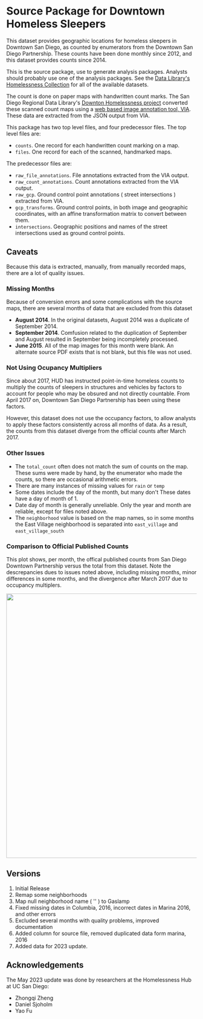 # Source Package for Downtown Homeless Sleepers

This dataset provides geographic locations for homeless sleepers in Downtown San Diego, as counted by enumerators from the Downtown San Diego Partnership. These counts have been done monthly since 2012, and this dataset provides counts since 2014. 

This is the source package, use to generate analysis packages. Analysts should probably use one of the analysis packages. See the [Data Library's Homelessness Collection](https://data.sandiegodata.org/collections/homelessness/) for all of the available datasets. 

The count is done on paper maps with handwritten count marks. The San Diego
Regional Data Library's [Downton Homelessness
project](http://downtown-homelessness.sandiegodata.org/) converted these
scanned count maps using a [web based image annotation
tool, VIA](http://www.robots.ox.ac.uk/~vgg/software/via/). These data are extracted from the JSON output from VIA. 

This package has two top level files, and four predecessor files. The top level files are: 

* ``counts``. One record for each handwritten count marking on a map. 
* ``files``. One record for each of the scanned, handmarked maps. 

The predecessor files are: 

* ``raw_file_annotations``. File annotations extracted from the VIA output.
* ``raw_count_annotations``. Count annotations extracted from the VIA output.
* ``raw_gcp``. Ground control point annotations ( street intersections ) extracted from VIA.
* ``gcp_transforms``. Ground control points, in both image and geographic coordinates, with an affine transformation matrix to convert between them. 
* ``intersections``. Geographic positions and names of the street intersections used as ground control points. 

## Caveats

Because this data is extracted, manually, from manually recorded maps, there
are a lot of quality issues. 

### Missing Months

Because of conversion errors and some complications with the source maps, there
are several months of data that are excluded from this dataset

* **August 2014**. In the original datasets, August 2014 was a duplicate of September 2014. 
* **September 2014**. Comfusion related to the duplication of September and August resulted in September being incompletely processed. 
* **June 2015**. All of the map images for this month were blank. An alternate source PDF exists that is not blank, but this file was not used.     


### Not Using Ocupancy Multipliers

Since about 2017, HUD has instructed point-in-time homeless counts to multiply
the counts of sleepers in structures and vehicles by factors to account for
people who may be obsured and not directly countable. From April 2017 on,
Downtown San Diego Partnership has been using these factors.

However, this dataset does not use the occupancy factors, to allow analysts to
apply these factors consistently across all months of data. As a result, the
counts from this dataset diverge from the official counts after March 2017.

### Other Issues 

* The ``total_count`` often does not match the sum of counts on the map. These sums were made by hand, by the enumerator who made the counts, so there are occasional arithmetic errors.  
* There are many instances of missing values for ``rain`` or ``temp``
* Some dates include the day of the month, but many don't These dates have a day of month of 1.
* Date day of month is generally unreliable. Only the year and month are reliable, except for files noted above. 
* The ``neighborhood`` value is based on the map names, so in some months
  the East Village neighborhood is separated into ``east_village`` and ``east_village_south``

### Comparison to Official Published Counts

This plot shows, per month, the offical published counts from San Diego Downtown Partnership versus the total from this dataset. Note the descrepancies dues to issues noted above, including missing months, minor differences in some months, and the divergence after March 2017 due to occupancy multiplers. 

<center><a href="https://data.sandiegodata.org/wp-content/uploads/sites/18/2019/10/homeless-new-vs-official.png"><img src="https://data.sandiegodata.org/wp-content/uploads/sites/18/2019/10/homeless-new-vs-official.png" width="700px"></a></center>


## Versions

1. Initial Release
2. Remap some neighborhoods
3. Map null neighborhood name ( '' ) to Gaslamp
4. Fixed missing dates in Columbia, 2016, incorrect dates in Marina 2016, and other errors
5. Excluded several months with quality problems, improved documentation
6. Added column for source file, removed duplicated data form marina, 2016
7. Added data for 2023 update.

## Acknowledgements


The May 2023 update was done by researchers at the Homelessness Hub at UC San Diego:

* Zhongqi Zheng
* Daniel Sjoholm
* Yao Fu

